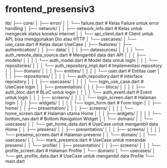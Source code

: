 # frontend_presensiv3


lib/
├── core/
│   ├── error/
│   │   └── failure.dart                # Kelas Failure untuk error handling
│   ├── network/
│   │   ├── network_info.dart           # Kelas untuk mengecek status koneksi internet
│   │   └── api_client.dart            # Client untuk API, bisa menggunakan Dio atau HTTP
│   └── usecases/
│       └── use_case.dart              # Kelas dasar UseCase
│
├── features/
│   ├── authentication/
│   │   ├── data/
│   │   │   ├── datasources/
│   │   │   │   └── auth_remote_data_source.dart   # Mengambil data dari API
│   │   │   ├── models/
│   │   │   │   └── auth_model.dart    # Model data untuk login
│   │   │   └── repositories/
│   │   │       └── auth_repository_impl.dart  # Implementasi repository
│   │   ├── domain/
│   │   │   ├── entities/
│   │   │   │   └── user.dart         # Entitas user
│   │   │   ├── repositories/
│   │   │   │   └── auth_repository.dart  # Interface repository
│   │   │   ├── usecases/
│   │   │   │   └── login_use_case.dart  # UseCase login
│   │   ├── presentation/
│   │   │   ├── blocs/
│   │   │   │   ├── auth_bloc.dart        # BLoC untuk login
│   │   │   │   └── auth_event.dart       # Event untuk login
│   │   │   ├── screens/
│   │   │   │   └── login_screen.dart     # Halaman login
│   │   │   ├── widgets/
│   │   │   │   └── login_form.dart       # Form login
│
│   ├── home/
│   │   ├── presentation/
│   │   │   ├── screens/
│   │   │   │   └── home_screen.dart     # Halaman utama Home
│   │   │   ├── widgets/
│   │   │   │   └── bottom_nav.dart      # Bottom Navigation Widget
│   │   └── domain/
│   │       └── usecases/
│   │           └── get_home_data.dart   # UseCase untuk mengambil data Home
│
│   ├── presensi/
│   │   ├── presentation/
│   │   │   ├── screens/
│   │   │   │   └── presensi_screen.dart # Halaman presensi
│   │   └── domain/
│   │       └── usecases/
│   │           └── mark_presence.dart   # UseCase untuk menandai presensi
│
│   └── profile/
│       ├── presentation/
│       │   ├── screens/
│       │   │   └── profile_screen.dart  # Halaman Profile
│       └── domain/
│           └── usecases/
│               └── get_profile_data.dart  # UseCase untuk mengambil data Profile
└── main.dart
